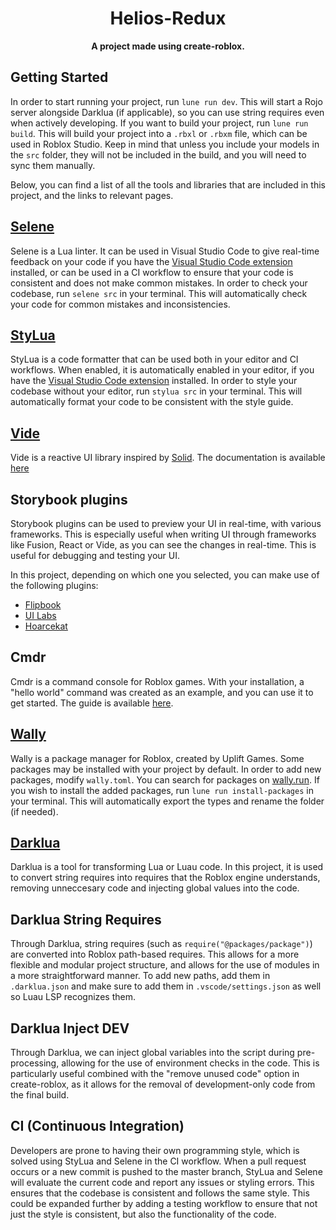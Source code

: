 <div align="center">

# Helios-Redux

**A project made using create-roblox.**

</div>

## Getting Started

In order to start running your project, run `lune run dev`. This will start a Rojo server alongside Darklua (if applicable), so you can use string requires even when actively developing.
If you want to build your project, run `lune run build`. This will build your project into a `.rbxl` or `.rbxm` file, which can be used in Roblox Studio. Keep in mind that unless you include your models in the `src` folder, they will not be included in the build, and you will need to sync them manually.

Below, you can find a list of all the tools and libraries that are included in this project, and the links to relevant pages.


## [Selene](https://github.com/Kampfkarren/selene)

Selene is a Lua linter. It can be used in Visual Studio Code to give real-time feedback on your code if you have the [Visual Studio Code extension](https://marketplace.visualstudio.com/items?itemName=Kampfkarren.selene-vscode) installed, or can be used in a CI workflow to ensure that your code is consistent and does not make common mistakes. In order to check your codebase, run `selene src` in your terminal. This will automatically check your code for common mistakes and inconsistencies.


## [StyLua](https://github.com/JohnnyMorganz/StyLua)

StyLua is a code formatter that can be used both in your editor and CI workflows. When enabled, it is automatically enabled in your editor, if you have the [Visual Studio Code extension](https://marketplace.visualstudio.com/items?itemName=JohnnyMorganz.stylua) installed. In order to style your codebase without your editor, run `stylua src` in your terminal. This will automatically format your code to be consistent with the style guide.


## [Vide](https://github.com/centau/vide)

Vide is a reactive UI library inspired by [Solid](https://www.solidjs.com/). The documentation is available [here](https://centau.github.io/vide)


## Storybook plugins

Storybook plugins can be used to preview your UI in real-time, with various frameworks. This is especially useful when writing UI through frameworks like Fusion, React or Vide, as you can see the changes in real-time. This is useful for debugging and testing your UI.

In this project, depending on which one you selected, you can make use of the following plugins:

-   [Flipbook](https://github.com/flipbook-labs/flipbook)
-   [UI Labs](https://github.com/PepeElToro41/ui-labs)
-   [Hoarcekat](https://github.com/Kampfkarren/hoarcekat)


## Cmdr

Cmdr is a command console for Roblox games. With your installation, a "hello world" command was created as an example, and you can use it to get started. The guide is available [here](https://eryn.io/Cmdr/guide/Setup.html).


## [Wally](https://github.com/UpliftGames/wally)

Wally is a package manager for Roblox, created by Uplift Games. Some packages may be installed with your project by default. In order to add new packages, modify `wally.toml`. You can search for packages on [wally.run](https://wally.run/). If you wish to install the added packages, run `lune run install-packages` in your terminal. This will automatically export the types and rename the folder (if needed).


## [Darklua](https://darklua.com/)

Darklua is a tool for transforming Lua or Luau code. In this project, it is used to convert string requires into requires that the Roblox engine understands, removing unneccesary code and injecting global values into the code.


## Darklua String Requires

Through Darklua, string requires (such as `require("@packages/package")`) are converted into Roblox path-based requires. This allows for a more flexible and modular project structure, and allows for the use of modules in a more straightforward manner. To add new paths, add them in `.darklua.json` and make sure to add them in `.vscode/settings.json` as well so Luau LSP recognizes them.


## Darklua Inject **DEV**

Through Darklua, we can inject global variables into the script during pre-processing, allowing for the use of environment checks in the code. This is particularly useful combined with the "remove unused code" option in create-roblox, as it allows for the removal of development-only code from the final build.


## CI (Continuous Integration)

Developers are prone to having their own programming style, which is solved using StyLua and Selene in the CI workflow. When a pull request occurs or a new commit is pushed to the master branch, StyLua and Selene will evaluate the current code and report any issues or styling errors. This ensures that the codebase is consistent and follows the same style. This could be expanded further by adding a testing workflow to ensure that not just the style is consistent, but also the functionality of the code.
